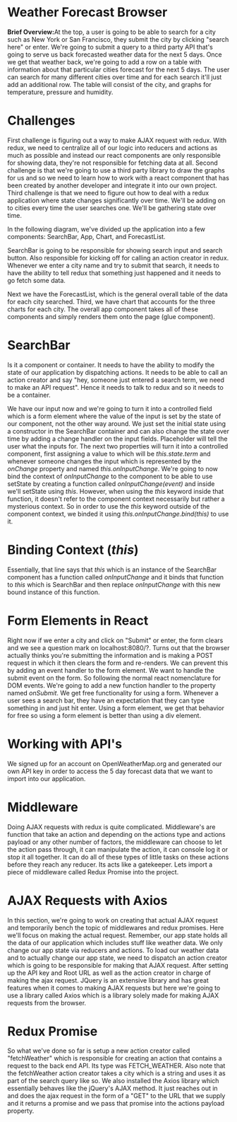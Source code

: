 # Weather Forecast Browser

<b>Brief Overview:</b>At the top, a user is going to be able to search for a city such as New York or San Francisco, they submit the city by clicking "search here" or enter. We're going to submit a query to a third party API that's going to serve us back forecasted weather data for the next 5 days. Once we get that weather back, we're going to add a row on a table with information about that particular cities forecast for the next 5 days. The user can search for many different cities over time and for each search it'll just add an additional row. The table will consist of the city, and graphs for temperature, pressure and humidity.

# Challenges

First challenge is figuring out a way to make AJAX request with redux. With redux, we need to centralize all of our logic into reducers and actions as much as possible and instead our react components are only responsible for showing data, they're not responsible for fetching data at all. Second challenge is that we're going to use a third party library to draw the graphs for us and so we need to learn how to work with a react component that has been created by another developer and integrate it into our own project. Third challenge is that we need to figure out how to deal with a redux application where state changes significantly over time. We'll be adding on to cities every time the user searches one. We'll be gathering state over time.

In the following diagram, we've divided up the application into a few components: SearchBar, App, Chart, and ForecastList.

SearchBar is going to be responsible for showing search input and search button. Also responsible for kicking off for calling an action creator in redux. Whenever we enter a city name and try to submit that search, it needs to have the ability to tell redux that something just happened and it needs to go fetch some data.

Next we have the ForecastList, which is the general overall table of the data for each city searched. Third, we have chart that accounts for the three charts for each city. The overall app component takes all of these components and simply renders them onto the page (glue component).

# SearchBar

Is it a component or container. It needs to have the ability to modify the state of our application by dispatching actions. It needs to be able to call an action creator and say "hey, someone just entered a search term, we need to make an API request". Hence it needs to talk to redux and so it needs to be a container.

We have our input now and we're going to turn it into a controlled field which is a form element where the value of the input is set by the state of our component, not the other way around. We just set the initial state using a constructor in the SearchBar container and can also change the state over time by adding a change handler on the input fields. Placeholder will tell the user what the inputs for. The next two properties will turn it into a controlled component, first assigning a value to which will be *this.state.term* and whenever someone changes the input which is represented by the *onChange* property and named *this.onInputChange*. We're going to now bind the context of *onInputChange* to the component to be able to use setState by creating a function called *onInputChange(event)* and inside we'll setState using *this*. However, when using the *this* keyword inside that function, it doesn't refer to the component context necessarily but rather a mysterious context. So in order to use the *this* keyword outside of the component context, we binded it using *this.onInputChange.bind(this)* to use it.

# Binding Context (*this*)

Essentially, that line says that *this* which is an instance of the SearchBar component has a function called *onInputChange* and it binds that function to *this* which is SearchBar and then replace *onInputChange* with this new bound instance of this function.

# Form Elements in React

Right now if we enter a city and click on "Submit" or enter, the form clears and we see a question mark on localhost:8080/?. Turns out that the browser actually thinks you're submitting the information and is making a POST request in which it then clears the form and re-renders. We can prevent this by adding an event handler to the form element. We want to handle the submit event on the form. So following the normal react nomenclature for DOM events. We're going to add a new function handler to the property named *onSubmit*. We get free functionality for using a form. Whenever a user sees a search bar, they have an expectation that they can type something in and just hit enter. Using a form element, we get that behavior for free so using a form element is better than using a div element.

# Working with API's

We signed up for an account on OpenWeatherMap.org and generated our own API key in order to access the 5 day forecast data that we want to import into our application.

# Middleware

Doing AJAX requests with redux is quite complicated. Middleware's are function that take an action and depending on the actions type and actions payload or any other number of factors, the middleware can choose to let the action pass through, it can manipulate the action, it can console log it or stop it all together. It can do all of these types of little tasks on these actions before they reach any reducer. Its acts like a gatekeeper. Lets import a piece of middleware called Redux Promise into the project.

# AJAX Requests with Axios

In this section, we're going to work on creating that actual AJAX request and temporarily bench the topic of middlewares and redux promises. Here we'll focus on making the actual request. Remember, our app state holds all the data of our application which includes stuff like weather data. We only change our app state via reducers and actions. To load our weather data and to actually change our app state, we need to dispatch an action creator which is going to be responsible for making that AJAX request. After setting up the API key and Root URL as well as the action creator in charge of making the ajax request. JQuery is an extensive library and has great features when it comes to making AJAX requests but here we're going to use a library called Axios which is a library solely made for making AJAX requests from the browser. 

# Redux Promise

So what we've done so far is setup a new action creator called "fetchWeather" which is responsible for creating an action that contains a request to the back end API. Its type was FETCH_WEATHER. Also note that the fetchWeather action creator takes a city which is a string and uses it as part of the search query like so. We also installed the Axios library which essentially behaves like the jQuery's AJAX method. It just reaches out in and does the ajax request in the form of a "GET" to the URL that we supply and it returns a promise and we pass that promise into the actions payload property.
